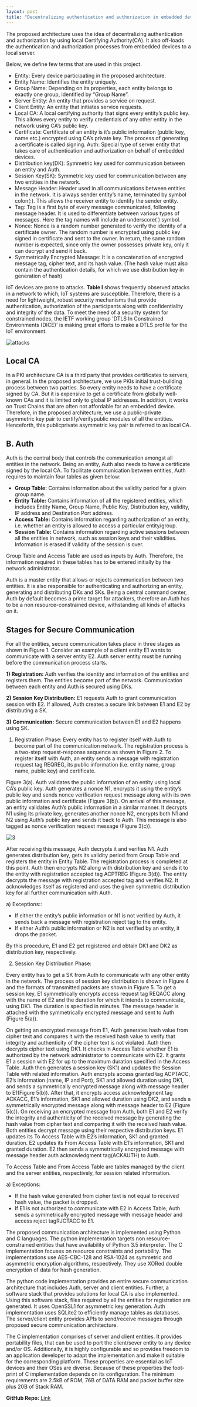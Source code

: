 ```yaml
---
layout: post
title: "Decentralizing authentication and authorization in embedded devices"
---
```


The proposed architecture uses the idea of decentralizing authentication and authorization by using local Certifying Authority(CA). It also off-loads the authentication and authorization processes from embedded devices to a local server.

Below, we define few terms that are used in this project.

* Entity: Every device participating in the proposed architecture.
* Entity Name: Identifies the entity uniquely.
* Group Name: Depending on its properties, each entity belongs to exactly one group, identified by “Group Name”.
* Server Entity: An entity that provides a service on request.
* Client Entity: An entity that initiates service requests.
* Local CA: A local certifying authority that signs every entity’s public key. This allows every entity to verify credentials of any other   entity in the network using CA’s public key.
* Certificate: Certificate of an entity is it’s public information (public key, name etc.) encrypted using CA’s private key. The process     of generating a certificate is called signing.  Auth: Special type of server entity that takes care of authentication and authorization   on behalf of embedded devices. 
* Distribution key(DK): Symmetric key used for communication between an entity and Auth.
* Session Key(SK): Symmetric key used for communication between any two entities in the network.
* Message Header: Header used in all communications between entities in the network. It is always sender entity’s name, terminated by       symbol colon(:). This allows the receiver entity to identify the sender entity. 
* Tag: Tag is a first byte of every message communicated, following message header. It is used to differentiate between various types of     messages. Here the tag names will include an underscore( ) symbol. 
* Nonce: Nonce is a random number generated to verify the identity of a certificate owner. The random number is encrypted using public key   signed in certificate and sent to the owner. In return, the same random number is expected, since only the owner possesses private key,   only it can decrypt and send it back. 
* Symmetrically Encrypted Message: It is a concatenation of encrypted message tag, cipher text, and its hash value. (The hash value must also contain the authentication details, for which we use distribution key in generation of hash)

IoT devices are prone to attacks. **Table I** shows frequently observed attacks in a network to which, IoT systems are susceptible. Therefore, there is a need for lightweight, robust security mechanisms that provide authentication, authorization of the participants along with confidentiality and integrity of the data. To meet the need of a security system for constrained nodes, the IETF working group 'DTLS In Constrained Environments (DICE)' is making great efforts to make a DTLS profile for the IoT environment.

![attacks](https://user-images.githubusercontent.com/25291535/38536610-c3d23e58-3ca7-11e8-8bc2-db9ab800e117.png)

## Local CA

In a PKI architecture CA is a third party that provides certificates to servers, in general. In the proposed architecture, we use PKIs initial trust-building process between two parties. So every entity needs to have a certificate signed by CA. But it is expensive to get a certificate from globally well-known CAs and it is limited only to global IP addresses. In addition, it works on Trust Chains that are often not affordable for an embedded device. Therefore, in the proposed architecture, we use a public-private asymmetric key pair to certify/verifypublic modules of all the entities. Henceforth, this publicprivate asymmetric key pair is referred to as local CA.

## B. Auth

Auth is the central body that controls the communication amongst all entities in the network. Being an entity, Auth also needs to have a certificate signed by the local CA. To facilitate communication between entities, Auth requires to maintain four tables as given below:

* **Group Table:** Contains information about the validity period for a given group name. 
* **Entity Table:** Contains information of all the registered entities, which includes Entity Name, Group Name, Public Key, Distribution key, validity, IP address and Destination Port address.
* **Access Table:** Contains information regarding authorization of an entity, i.e. whether an entity is allowed to access a particular entity/group.
* **Session Table:** Contains information regarding active sessions between all the entities in network, such as session keys and their validities. Information is erased if validity of the session is over. 

Group Table and Access Table are used as inputs by Auth. Therefore, the information required in these tables has to be entered initially by the network administrator.

Auth is a master entity that allows or rejects communication between two entities. It is also responsible for authenticating and authorizing an entity, generating and distributing DKs and SKs. Being a central command center, Auth by default becomes a prime target for attackers, therefore an Auth has to be a non resource-constrained device, withstanding all kinds of attacks on it. 

## Stages for Secure Communication

For all the entities, secure communication takes place in three stages as shown in Figure 1. Consider an example of a client entity E1 wants to communicate with a server entity E2. Auth server entity must be running before the communication process starts.

**1) Registration:** Auth verifies the identity and information of the entities and registers them. The entities become part of the network. Communication between each entity and Auth is secured using DKs.

**2) Session Key Distribution:** E1 requests Auth to grant communication session with E2. If allowed, Auth creates a secure link between E1 and E2 by distributing a SK. 

**3) Communication:** Secure communication between E1 and E2 happens using SK.

1) Registration Phase: Every entity has to register itself with Auth to become part of the communication network. The registration process is a two-step request-response sequence as shown in Figure 2. To register itself with Auth, an entity sends a message with registration request tag REQREG, its public information (i.e. entity name, group name, public key) and certificate. 

Figure 3(a). Auth validates the public information of an entity using local CA’s public key. Auth generates a nonce N1, encrypts it using the entity’s public key and sends nonce verification request message along with its own public information and certificate (Figure 3(b)). On arrival of this message, an entity validates Auth’s public information in a similar manner. It decrypts N1 using its private key, generates another nonce N2, encrypts both N1 and N2 using Auth’s public key and sends it back to Auth. This message is also tagged as nonce verification request message (Figure 3(c)).

![3](https://user-images.githubusercontent.com/25291535/38536797-b3d18ac6-3ca8-11e8-9f12-2cb41d03bf22.png)

After receiving this message, Auth decrypts it and verifies N1. Auth generates distribution key, gets its validity period from Group Table and registers the entity in Entity Table. The registration process is completed at this point. Auth then encrypts N2 along with distribution key and sends it to the entity with registration accepted tag ACPTREG (Figure 3(d)). The entity decrypts the message with registration accepted tag and verifies N2. It acknowledges itself as registered and uses the given symmetric distribution key for all further communication with Auth.

a) Exceptions::
* If either the entity’s public information or N1 is not verified by Auth, it sends back a message with registration reject tag to the entity. 
* If either Auth’s public information or N2 is not verified by an entity, it drops the packet. 

By this procedure, E1 and E2 get registered and obtain DK1 and DK2 as distribution key, respectively.

2) Session Key Distribution Phase:

Every entity has to get a SK from Auth to communicate with any other entity in the network. The process of session key distribution is shown in Figure 4 and the formats of transmitted packets are shown in Figure 5. To get a session key, E1 symmetrically encrypts access request tag REQACC along with the name of E2 and the duration for which it intends to communicate, using DK1. The duration is specified in minutes. The message header is attached with the symmetrically encrypted message and sent to Auth (Figure 5(a)).

On getting an encrypted message from E1, Auth generates hash value from cipher text and compares it with the received hash value to verify that integrity and authenticity of the cipher text is not violated. Auth then decrypts cipher text using DK1. It checks in Access Table whether E1 is authorized by the network administrator to communicate with E2. It grants E1 a session with E2 for up to the maximum duration specified in the Access Table. Auth then generates a session key (SK1) and updates the Session Table with related information. Auth encrypts access granted tag ACPTACC, E2’s information (name, IP and Port), SK1 and allowed duration using DK1, and sends a symmetrically encrypted message along with message header to E1(Figure 5(b)). After that, it encrypts access acknowledgment tag ACKACC, E1’s information, SK1 and allowed duration using DK2, and sends a symmetrically encrypted message along with message header to E2 (Figure 5(c)). On receiving an encrypted message from Auth, both E1 and E2 verify the integrity and authenticity of the received message by generating the hash value from cipher text and comparing it with the received hash value. Both entities decrypt message using their respective distribution keys. E1 updates its To Access Table with E2’s information, SK1 and granted duration. E2 updates its From Access Table with E1’s information, SK1 and granted duration. E2 then sends a symmetrically encrypted message with message header auth acknowledgment tag(ACKAUTH) to Auth. 


To Access Table and From Access Table are tables managed by the client and the server entities, respectively, for session related information.

a) Exceptions:
*  If the hash value generated from cipher text is not equal to received hash value, the packet is dropped. 
* If E1 is not authorized to communicate with E2 in Access Table, Auth sends a symmetrically encrypted message with message header and access reject tagRJCTACC to E1.


The proposed communication architecture is implemented using Python and C languages. The python implementation targets non resource-constrained entities that have availability of Python 3.5 interpreter. The C implementation focuses on resource constraints and portability. The implementations use AES-CBC-128 and RSA-1024 as symmetric and asymmetric encryption algorithms, respectively. They use XORed double encryption of data for hash generation.

The python code implementation provides an entire secure communication architecture that includes Auth, server and client entities. Further, a software stack that provides solutions for local CA is also implemented. Using this software stack, files required by all the entities for registration are generated. It uses OpenSSL1 for asymmetric key generation. Auth implementation uses SQLite2 to efficiently manage tables as databases. The server/client entity provides APIs to send/receive messages through proposed secure communication architecture.

The C implementation comprises of server and client entities. It provides portability files, that can be used to port the client/sever entity to any device and/or OS. Additionally, it is highly configurable and so provides freedom to an application developer to adapt the implementation and make it suitable for the corresponding platform. These properties are essential as IoT devices and their OSes are diverse. Because of these properties the foot-print of C implementation depends on its configuration. The minimum requirements are 2.5kB of ROM, 76B of DATA RAM and packet buffer size plus 20B of Stack RAM.

**GitHub Repo:** [Link](https://github.com/sunithan29/embedded_security)


